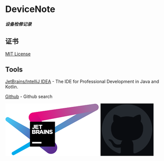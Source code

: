 # DeviceNote

##### 设备检修记录
    
## 证书
<a href="https://github.com/kaclok/DeviceNote/blob/main/LICENSE.txt">MIT License</a></p>

## Tools
[JetBrains/IntelliJ IDEA](https://www.jetbrains.com/idea/) - The IDE for Professional Development in Java and Kotlin.

[Github](https://github.com/search) - Github search

![](imgs/JetBrains.png)  ![](imgs/github-mark.png) 
